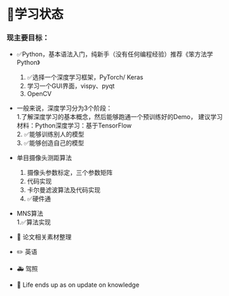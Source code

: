 # :memo:学习状态

### 现主要目标：
- :white_check_mark:Python，基本语法入门，纯新手（没有任何编程经验）推荐《笨方法学Python》
   1. :white_check_mark:选择一个深度学习框架，PyTorch/ Keras
   2. 学习一个GUI界面，vispy、pyqt
   3. OpenCV
    
- 一般来说，深度学习分为3个阶段：  
   1.了解深度学习的基本概念，然后能够跑通一个预训练好的Demo， 建议学习材料：Python深度学习：基于TensorFlow   
   2. :white_check_mark:能够训练别人的模型   
   3. :white_check_mark:能够创造自己的模型  

- 单目摄像头测距算法
  1. 摄像头参数标定，三个参数矩阵
  2. 代码实现
  3. 卡尔曼滤波算法及代码实现
  4. :white_check_mark:硬件通
  
 - MNS算法   
  1.:white_check_mark:算法实现
  
 - :construction: 论文相关素材整理
 - :pencil2: 英语
 - :ambulance: 驾照
 - :hammer: Life ends up as on update on knowledge
